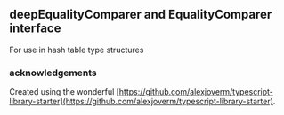 ## deepEqualityComparer and EqualityComparer interface

For use in hash table type structures

### acknowledgements

Created using the wonderful [https://github.com/alexjoverm/typescript-library-starter](https://github.com/alexjoverm/typescript-library-starter).
